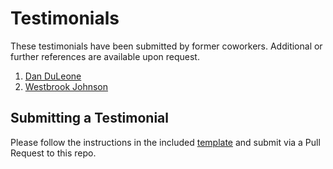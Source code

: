 # Testimonials

These testimonials have been submitted by former coworkers. Additional or further references are available upon request.

1. [Dan DuLeone](2019-05-Dan%20DuLeone.md)
1. [Westbrook Johnson](2019-05-Westbrook%20Johnson.md)

## Submitting a Testimonial

Please follow the instructions in the included [template](_template.md) and submit via a Pull Request to this repo.
